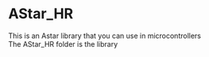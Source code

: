 # AStar_HR
This is an Astar library that you can use in microcontrollers <br>
The AStar_HR folder is the library
